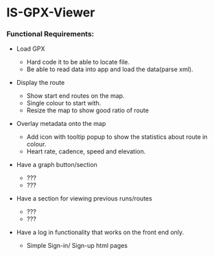 # IS-GPX-Viewer

### Functional Requirements:

* Load GPX
  + Hard code it to be able to locate file.
  + Be able to read data into app and load the data(parse xml). 

* Display the route
  + Show start end routes on the map.
  + Single colour to start with.
  + Resize the map to show good ratio of route
  
* Overlay metadata onto the map 
  + Add icon with tooltip popup to show the statistics about route in colour.
  + Heart rate, cadence, speed and elevation.
  
* Have a graph button/section  
  + ???
  + ???
  
* Have a section for viewing previous runs/routes
  + ???
  + ???
  
* Have a log in functionality that works on the front end only.
  + Simple Sign-in/ Sign-up html pages
  

